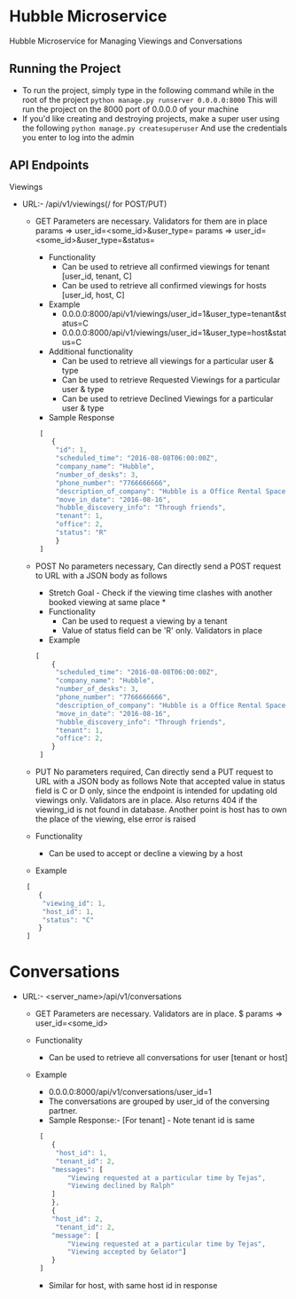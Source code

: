 Hubble Microservice
==============================

Hubble Microservice for Managing Viewings and Conversations

Running the Project
--------------------
* To run the project, simply type in the following command while in the root of the project
	 ```python manage.py runserver 0.0.0.0:8000```
  This will run the project on the 8000 port of 0.0.0.0 of your machine
* If you'd like creating and destroying projects, make a super user using the following 
	 ```python manage.py createsuperuser```
  And use the credentials you enter to log into the admin


API Endpoints
--------------

Viewings


* URL:- <servername>/api/v1/viewings(/ for POST/PUT)

  - GET
  	Parameters are necessary. Validators for them are in place
  	params => user_id=<some_id>&user_type=<tenant or host>
  	params => user_id=<some_id>&user_type=<tenant or host>&status=<R or C or D>
    - Functionality 
    	- Can be used to retrieve all confirmed viewings for tenant [user_id, tenant, C]
    	- Can be used to retrieve all confirmed viewings for hosts [user_id, host, C]
    - Example
        - 0.0.0.0:8000/api/v1/viewings/user_id=1&user_type=tenant&status=C
        - 0.0.0.0:8000/api/v1/viewings/user_id=1&user_type=host&status=C
    - Additional functionality
    	- Can be used to retrieve all viewings for a particular user & type
    	- Can be used to retrieve Requested Viewings for a particular user & type    
    	- Can be used to retrieve Declined Viewings for a particular user & type
    - Sample Response

    ```javascript
   	 [
   	 	{
   		 "id": 1,
   	     "scheduled_time": "2016-08-08T06:00:00Z",
   	     "company_name": "Hubble",
         "number_of_desks": 3,
   	     "phone_number": "7766666666",
   	     "description_of_company": "Hubble is a Office Rental Space Company in London",
   	     "move_in_date": "2016-08-16",
   	     "hubble_discovery_info": "Through friends",
   	     "tenant": 1,
    	 "office": 2,
    	 "status": "R"
    	 }
     ]
    ```

  - POST
  	No parameters necessary, Can directly send a POST request to URL with a JSON body as follows
  	
  	* Stretch Goal - Check if the viewing time clashes with another booked viewing at same place *
  	
  	- Functionality
     	- Can be used to request a viewing by a tenant
     	- Value of status field can be 'R' only. Validators in place
    - Example 

    ```javascript
    [
    	{
         "scheduled_time": "2016-08-08T06:00:00Z",
         "company_name": "Hubble",
         "number_of_desks": 3,
   	     "phone_number": "7766666666",
   	     "description_of_company": "Hubble is a Office Rental Space Company in London",
   	     "move_in_date": "2016-08-16",
   	     "hubble_discovery_info": "Through friends",
   	     "tenant": 1,    	     
   	     "office": 2,
    	}
     ]
   	``` 
   - PUT
   	No parameters required, Can directly send a PUT request to URL with a JSON body as follows
	Note that accepted value in status field is C or D only, since the endpoint is intended for 
  	updating old viewings only. Validators are in place. Also returns 404 if the viewing_id is not 
  	found in database.
  	Another point is host has to own the place of the viewing, else error is raised
  	- Functionality
  		- Can be used to accept or decline a viewing by a host
  	- Example

  	```javascript
     [
     	{
         "viewing_id": 1,
     	 "host_id": 1,
         "status": "C"
     	}
     ]
    ```
    

Conversations
=============

* URL:- <server_name>/api/v1/conversations

	- GET
	Parameters are necessary. Validators are in place.
	$ params => user_id=<some_id>
    - Functionality 
    	- Can be used to retrieve all conversations for user [tenant or host]
    - Example
        - 0.0.0.0:8000/api/v1/conversations/user_id=1
    	- The conversations are grouped by user_id of the conversing partner.
    	- Sample Response:-  [For tenant] - Note tenant id is same

   	 	```javascript
   	 	 [
   	 		{
   	 		 "host_id": 1,
   	 		 "tenant_id": 2,
    	    "messages": [
    			"Viewing requested at a particular time by Tejas",
    			"Viewing declined by Ralph"	
    		]
    	 	},
    		{
    	    "host_id": 2,
    		 "tenant_id": 2,
    	    "message": [
    			"Viewing requested at a particular time by Tejas",
    			"Viewing accepted by Gelator"]
    	 	}
    	 ]
    	```
    	- Similar for host, with same host id in response

